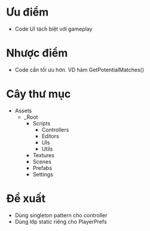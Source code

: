 # Ưu điểm
- Code UI tách biệt với gameplay
# Nhược điểm
- Code cần tối ưu hơn. VD hàm GetPotentialMatches()
# Cây thư mục
- Assets
    - _Root
        - Scripts
            - Controllers
            - Editors
            - UIs
            - Utils
        - Textures
        - Scenes
        - Prefabs
        - Settings
# Đề xuất
- Dùng singleton pattern cho controller
- Dùng lớp static riêng cho PlayerPrefs